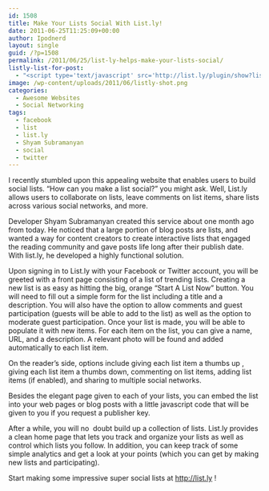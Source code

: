```yaml
---
id: 1508
title: Make Your Lists Social With List.ly!
date: 2011-06-25T11:25:09+00:00
author: Ipodnerd
layout: single
guid: /?p=1508
permalink: /2011/06/25/list-ly-helps-make-your-lists-social/
listly-list-for-post:
  - "<script type='text/javascript' src='http://list.ly/plugin/show?list=HB&key=8029f5b3dd80911cf10e'></script>"
image: /wp-content/uploads/2011/06/listly-shot.png
categories:
  - Awesome Websites
  - Social Networking
tags:
  - facebook
  - list
  - list.ly
  - Shyam Subramanyan
  - social
  - twitter
---
```

I recently stumbled upon this appealing website that enables users to build social lists. &#8220;How can you make a list social?&#8221; you might ask. Well, List.ly allows users to collaborate on lists, leave comments on list items, share lists across various social networks, and more.

Developer Shyam Subramanyan created this service about one month ago from today. He noticed that a large portion of blog posts are lists, and wanted a way for content creators to create interactive lists that engaged the reading community and gave posts life long after their publish date. With list.ly, he developed a highly functional solution.

Upon signing in to List.ly with your Facebook or Twitter account, you will be greeted with a front page consisting of a list of trending lists. Creating a new list is as easy as hitting the big, orange &#8220;Start A List Now&#8221; button. You will need to fill out a simple form for the list including a title and a description. You will also have the option to allow comments and guest participation (guests will be able to add to the list) as well as the option to moderate guest participation. Once your list is made, you will be able to populate it with new items. For each item on the list, you can give a name, URL, and a description. A relevant photo will be found and added automatically to each list item.

On the reader&#8217;s side, options include giving each list item a thumbs up , giving each list item a thumbs down, commenting on list items, adding list items (if enabled), and sharing to multiple social networks.

Besides the elegant page given to each of your lists, you can embed the list into your web pages or blog posts with a little javascript code that will be given to you if you request a publisher key.

After a while, you will no  doubt build up a collection of lists. List.ly provides a clean home page that lets you track and organize your lists as well as control which lists you follow. In addition, you can keep track of some simple analytics and get a look at your points (which you can get by making new lists and participating).

Start making some impressive super social lists at <a title="http://list.ly" href="http://list.ly" target="_blank">http://list.ly</a> !
